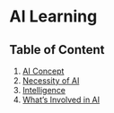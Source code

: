 # AI Learning

## Table of Content

  1. [AI Concept](/AI-concept.md)
  2. [Necessity of AI](/necessity-of-AI.md)
  3. [Intelligence](/intelligence.md)
  4. [What’s Involved in AI](/what-is-involved-in-AI.md)
